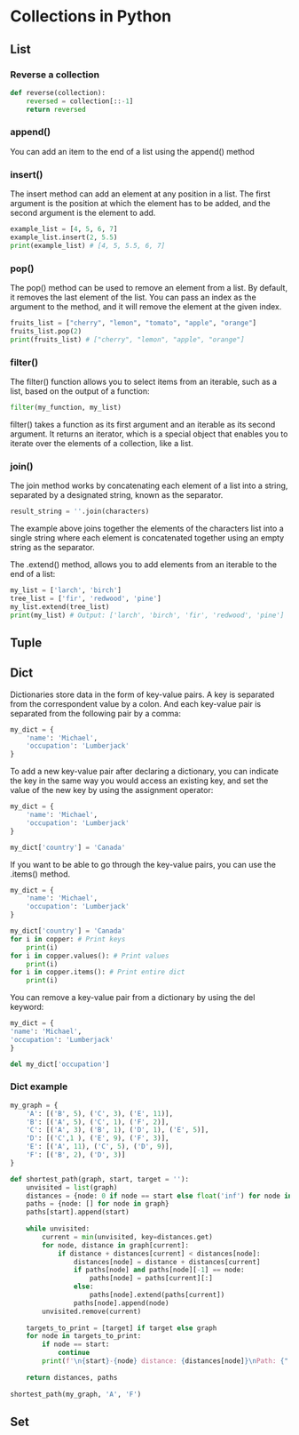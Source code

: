 # Collections in Python

## List

### Reverse a collection

```Python
def reverse(collection):
    reversed = collection[::-1]
    return reversed
```

### append()

You can add an item to the end of a list using the append() method

### insert()

The insert method can add an element at any position in a list. The first argument is the position at which the element
has to be added, and the second argument is the element to add.

```Python
example_list = [4, 5, 6, 7]
example_list.insert(2, 5.5)
print(example_list) # [4, 5, 5.5, 6, 7]
```

### pop()

The pop() method can be used to remove an element from a list. By default, it removes the last element of the list.
You can pass an index as the argument to the method, and it will remove the element at the given index.

```Python
fruits_list = ["cherry", "lemon", "tomato", "apple", "orange"]
fruits_list.pop(2)
print(fruits_list) # ["cherry", "lemon", "apple", "orange"]
```

### filter()

The filter() function allows you to select items from an iterable, such as a list, based on the output of a function:

```Python
filter(my_function, my_list)
```

filter() takes a function as its first argument and an iterable as its second argument. It returns an iterator, which
is a special object that enables you to iterate over the elements of a collection, like a list.

### join()

The join method works by concatenating each element of a list into a string, separated by a designated string, known
as the separator.

```Python
result_string = ''.join(characters)
```

The example above joins together the elements of the characters list into a single string where each element is
concatenated together using an empty string as the separator.

The .extend() method, allows you to add elements from an iterable to the end of a list:

```Python
my_list = ['larch', 'birch']
tree_list = ['fir', 'redwood', 'pine']
my_list.extend(tree_list)
print(my_list) # Output: ['larch', 'birch', 'fir', 'redwood', 'pine']
```

## Tuple

## Dict

Dictionaries store data in the form of key-value pairs. A key is separated from the correspondent value by a colon. 
And each key-value pair is separated from the following pair by a comma:

```Python
my_dict = {
    'name': 'Michael',
    'occupation': 'Lumberjack'
}
```

To add a new key-value pair after declaring a dictionary, you can indicate the key in the same way you would access 
an existing key, and set the value of the new key by using the assignment operator:

```Python
my_dict = {
    'name': 'Michael',
    'occupation': 'Lumberjack'
}

my_dict['country'] = 'Canada'
```

If you want to be able to go through the key-value pairs, you can use the .items() method.

```Python
my_dict = {
    'name': 'Michael',
    'occupation': 'Lumberjack'
}

my_dict['country'] = 'Canada'
for i in copper: # Print keys
    print(i)
for i in copper.values(): # Print values
    print(i)
for i in copper.items(): # Print entire dict
    print(i)
```

You can remove a key-value pair from a dictionary by using the del keyword:

```Python
my_dict = {
'name': 'Michael',
'occupation': 'Lumberjack'
}

del my_dict['occupation']
```

### Dict example

```Python
my_graph = {
    'A': [('B', 5), ('C', 3), ('E', 11)],
    'B': [('A', 5), ('C', 1), ('F', 2)],
    'C': [('A', 3), ('B', 1), ('D', 1), ('E', 5)],
    'D': [('C',1 ), ('E', 9), ('F', 3)],
    'E': [('A', 11), ('C', 5), ('D', 9)],
    'F': [('B', 2), ('D', 3)]
}

def shortest_path(graph, start, target = ''):
    unvisited = list(graph)
    distances = {node: 0 if node == start else float('inf') for node in graph}
    paths = {node: [] for node in graph}
    paths[start].append(start)
    
    while unvisited:
        current = min(unvisited, key=distances.get)
        for node, distance in graph[current]:
            if distance + distances[current] < distances[node]:
                distances[node] = distance + distances[current]
                if paths[node] and paths[node][-1] == node:
                    paths[node] = paths[current][:]
                else:
                    paths[node].extend(paths[current])
                paths[node].append(node)
        unvisited.remove(current)
    
    targets_to_print = [target] if target else graph
    for node in targets_to_print:
        if node == start:
            continue
        print(f'\n{start}-{node} distance: {distances[node]}\nPath: {" -> ".join(paths[node])}')
    
    return distances, paths
    
shortest_path(my_graph, 'A', 'F')
```


## Set


